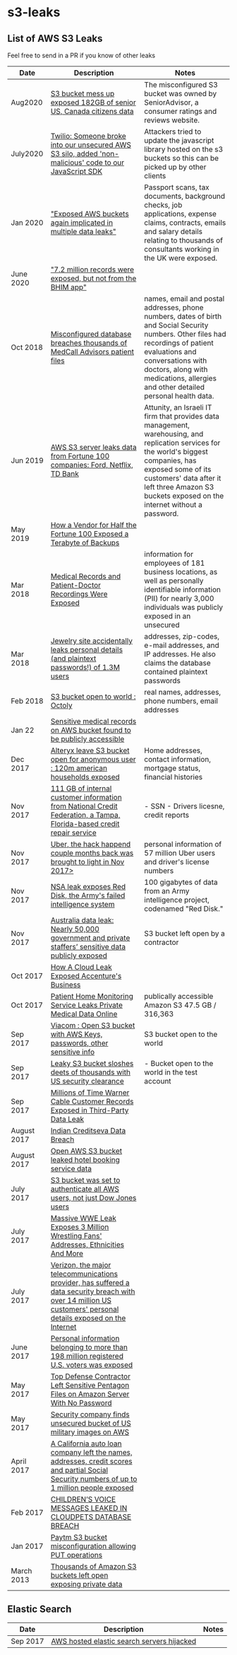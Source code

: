 # s3-leaks

## List of AWS S3 Leaks

Feel free to send in a PR if you know of other leaks 

|Date           | Description                         |Notes  |
| ------------- | --------------------------------------------------------------|------------- |
| Aug2020      |<a href="https://www.hackread.com/s3-bucket-exposed-senior-us-canada-citizens-data//"> S3 bucket mess up exposed 182GB of senior US, Canada citizens data|The misconfigured S3 bucket was owned by SeniorAdvisor, a consumer ratings and reviews website. |
| July2020      |<a href="https://www.theregister.com/2020/07/21/twilio_sdk_code_injection/"> Twilio: Someone broke into our unsecured AWS S3 silo, added 'non-malicious' code to our JavaScript SDK|Attackers tried to update the javascript library hosted on the s3 buckets so this can be picked up by other clients |
|Jan 2020 | <a href="https://www.computerweekly.com/news/252476870/Exposed-AWS-buckets-again-implicated-in-multiple-data-leaks">"Exposed AWS buckets again implicated in multiple data leaks"</a>| Passport scans, tax documents, background checks, job applications, expense claims, contracts, emails and salary details relating to thousands of consultants working in the UK were exposed.|
|June 2020 | <a href="https://cloudsek.com/threatintelligence/7-2-million-records-were-exposed-but-not-from-the-bhim-app/">"7.2 million records were exposed, but not from the BHIM app"| | |
| Oct 2018|<a href="https://www.healthcareitnews.com/news/update-misconfigured-database-breaches-thousands-medcall-advisors-patient-files">Misconfigured database breaches thousands of MedCall Advisors patient files</a>|names, email and postal addresses, phone numbers, dates of birth and Social Security numbers. Other files had recordings of patient evaluations and conversations with doctors, along with medications, allergies and other detailed personal health data.|
| Jun 2019|<a href="https://www.zdnet.com/article/aws-s3-server-leaks-data-from-fortune-100-companies-ford-netflix-td-bank/">AWS S3 server leaks data from Fortune 100 companies: Ford, Netflix, TD Bank</a>|Attunity, an Israeli IT firm that provides data management, warehousing, and replication services for the world's biggest companies, has exposed some of its customers' data after it left three Amazon S3 buckets exposed on the internet without a password.|
| May 2019    | <a href="https://www.upguard.com/breaches/attunity-data-leak"> How a Vendor for Half the Fortune 100 Exposed a Terabyte of Backups</a> ||
| Mar 2018|<a href="https://www.upguard.com/breaches/how-medical-records-and-patient-doctor-recordings-were-exposed">Medical Records and Patient-Doctor Recordings Were Exposed</a>|information for employees of 181 business locations, as well as personally identifiable information (PII) for nearly 3,000 individuals was publicly exposed in an unsecured||
| Mar 2018|<a href="https://thenextweb.com/security/2018/03/14/jewelry-site-accidentally-leaks-personal-details-plaintext-passwords-1-3m-users/">Jewelry site accidentally leaks personal details (and plaintext passwords!) of 1.3M users</a>|addresses, zip-codes, e-mail addresses, and IP addresses. He also claims the database contained plaintext passwords||
| Feb 2018 | <a href="https://www.upguard.com/breaches/cloud-leak-octoly">S3 bucket open to world : Octoly</a>|real names, addresses, phone numbers, email addresses|
| Jan 22 | <a href="https://www.scmagazineuk.com/sensitive-medical-records-on-aws-bucket-found-to-be-publicly-accessible/article/738421/"> Sensitive medical records on AWS bucket found to be publicly accessible</a> ||
| Dec 2017 | <a href="http://www.zdnet.com/article/alteryx-s3-leak-leaves-120m-american-households-exposed/">Alteryx leave S3 bucket open for anonymous user : 120m american households exposed|Home addresses, contact information, mortgage status, financial histories|
| Nov 2017|<a href="https://www.upguard.com/breaches/credit-crunch-national-credit-federation">111 GB of internal customer information from National Credit Federation, a Tampa, Florida-based credit repair service</a>|- SSN - Drivers licesne, credit reports |
| Nov 2017|<a href="https://blog.zwillgen.com/2017/09/05/s3-buckets-not-simple/"> Uber, the hack happend couple months back was brought to light in Nov 2017>|personal information of 57 million Uber users and driver's license numbers |
|Nov 2017 | <a href="http://www.zdnet.com/article/nsa-leak-inscom-exposes-red-disk-intelligence-system/">NSA leak exposes Red Disk, the Army's failed intelligence system|100 gigabytes of data from an Army intelligence project, codenamed "Red Disk."|
  | Nov 2017 | <a href="http://deathrattlesports.com/australia-data-leak-nearly-50000-government-and-private-staffers-sensitive-data-publicly-exposed/141646"> Australia data leak: Nearly 50,000 government and private staffers’ sensitive data publicly exposed</a>|S3 bucket left open by a contractor|
| Oct 2017 | <a href="http://www.zdnet.com/article/accenture-left-a-huge-trove-of-client-passwords-on-exposed-servers/"> How A Cloud Leak Exposed Accenture's Business</a>||
| Oct 2017 | <a href="https://mackeepersecurity.com/post/patient-home-monitoring-service-leaks-private-medical-data-online">Patient Home Monitoring Service Leaks Private Medical Data Online</a>| publically accessible Amazon S3 47.5 GB / 316,363 |
|Sep 2017 | <a href="https://www.theregister.co.uk/2017/09/19/viacom_exposure_in_aws3_bucket_blunder/"> Viacom : Open S3 bucket with AWS Keys, passwords, other sensitive info </a>|S3 bucket open to the world|
| Sep 2017      | <a href="https://www.theregister.co.uk/2017/09/04/us_security_clearance_aws_breach/">Leaky S3 bucket sloshes deets of thousands with US security clearance</a>| - Bucket open to the world in the test account|
|Sep 2017       | <a href="http://gizmodo.com/millions-of-time-warner-customer-records-exposed-in-thi-1798701579">Millions of Time Warner Cable Customer Records Exposed in Third-Party Data Leak </a> ||
|August 2017    | <a href="http://www.informationsecuritybuzz.com/expert-comments/indian-creditseva-data-breach/"> Indian Creditseva Data Breach</a> ||
|August 2017    | <a href="https://www.theregister.co.uk/2017/08/22/open_aws_s3_bucket_leaked_hotel_booking_service_data_says_kromtech/"> Open AWS S3 bucket leaked hotel booking service data</a> | |
| July 2017     | <a href="https://www.theregister.co.uk/2017/07/18/dow_jones_index_of_customers_not_prices_leaks_from_aws_repo/"> S3 bucket was set to authenticate all AWS users, not just Dow Jones users</a>||
|July 2017      | <a href="https://www.forbes.com/sites/thomasbrewster/2017/07/06/massive-wwe-leak-exposes-3-million-wrestling-fans-addresses-ethnicities-and-more/#5a0bf96275dd">Massive WWE Leak Exposes 3 Million Wrestling Fans' Addresses, Ethnicities And More</a>
| July 2017     | <a  href="https://thehackernews.com/2017/07/over-14-million-verizon-customers-data.html">Verizon, the major telecommunications provider, has suffered a data security breach with over 14 million US customers' personal details exposed on the Internet</a> | |
|June 2017      | <a href="http://windowsitpro.com/security/faulty-aws-s3-configuration-exposes-personal-data-198m-us-voters">Personal information belonging to more than 198 million registered U.S. voters was exposed </a>
|May 2017      | <a href="http://gizmodo.com/top-defense-contractor-left-sensitive-pentagon-files-on-1795669632">Top Defense Contractor Left Sensitive Pentagon Files on Amazon Server With No Password  </a>||
|May 2017       |<a href="https://www.theregister.co.uk/2017/06/01/us_national_geospatial_intelligence_agency_leak/"> Security company finds unsecured bucket of US military images on AWS</a> ||
| April 2017    | <a href="https://threatpost.com/auto-lender-exposes-loan-data-for-up-to-1-million-applicants/125216/">A California auto loan company left the names, addresses, credit scores and partial Social Security numbers of up to 1 million people exposed </a>         | |
| Feb 2017 | <a href="https://threatpost.com/childrens-voice-messages-leaked-in-cloudpets-database-breach/123956/"> CHILDREN’S VOICE MESSAGES LEAKED IN CLOUDPETS DATABASE BREACH </a> ||
| Jan 2017 | <a href="https://tutorgeeks.blogspot.com/2017/04/aws-s3-bucket-misconfiguration.html"> Paytm S3 bucket misconfiguration allowing PUT operations</a> ||
| March 2013    | <a href="https://www.helpnetsecurity.com/2013/03/27/thousands-of-amazon-s3-buckets-left-open-exposing-private-data/">Thousands of Amazon S3 buckets left open exposing private data</a> |             |



## Elastic Search
|Date           | Description                         |Notes  |
| ------------- | --------------------------------------------------------------|------------- |
| Sep 2017    |<a href="https://threatpost.com/thousands-of-elasticsearch-servers-hijacked-to-host-pos-malware/127965/"> AWS hosted elastic search servers hijacked </a>| |
